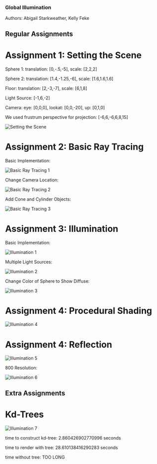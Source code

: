 ### Global Illumination

Authors: Abigail Starkweather, Kelly Feke

## Regular Assignments

# Assignment 1: Setting the Scene

Sphere 1: translation: [0,-.5,-5], scale: [2,2,2]

Sphere 2: translation: [1.4,-1.25,-6], scale: [1.6,1.6,1.6]

Floor: translation: [2,-3,-7], scale: [6,1,8]

Light Source: [-1,6,-2]

Camera: eye: [0,0,0], lookat: [0,0,-20], up: [0,1,0]

We used frustrum perspective for projection: [-6,6,-6,6,8,15]

![Setting the Scene](/GlobalIllum/image1.png)

# Assignment 2: Basic Ray Tracing

Basic Implementation:

![Basic Ray Tracing 1](/GlobalIllum/assn1-2.png)

Change Camera Location:

![Basic Ray Tracing 2](/GlobalIllum/assn1-2_1.png)

Add Cone and Cylinder Objects:

![Basic Ray Tracing 3](/GlobalIllum/assn1-2_2.png)

# Assignment 3: Illumination

Basic Implementation:

![Illumination 1](/GlobalIllum/assn3-1.png)

Multiple Light Sources:

![Illumination 2](/GlobalIllum/assn3-2.png)

Change Color of Sphere to Show Diffuse:

![Illumination 3](/GlobalIllum/assn3-1_color.png)

# Assignment 4: Procedural Shading

![Illumination 4](/GlobalIllum/assn4-1.png)

# Assignment 4: Reflection

![Illumination 5](/GlobalIllum/assn5-1.png)

800 Resolution:

![Illumination 6](/GlobalIllum/assn5_800.png)

## Extra Assignments

# Kd-Trees

![Illumination 7](/GlobalIllum/assn-bun.png)

time to construct kd-tree:  2.860426902770996  seconds

time to render with tree:  28.610138416290283  seconds

time without tree: TOO LONG